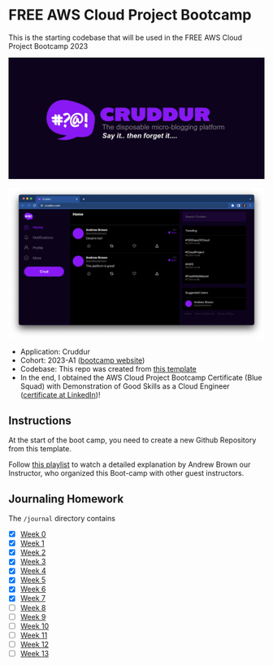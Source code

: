 # FREE AWS Cloud Project Bootcamp

This is the starting codebase that will be used in the FREE AWS Cloud Project Bootcamp 2023

![Cruddur Graphic](_docs/assets/cruddur-banner.jpg)

![Cruddur Screenshot](_docs/assets/cruddur-screenshot.png)

- Application: Cruddur
- Cohort: 2023-A1 ([bootcamp website](https://aws.cloudprojectbootcamp.com/))
- Codebase: This repo was created from [this template](https://github.com/ExamProCo/aws-bootcamp-cruddur-2023)
- In the end, I obtained the AWS Cloud Project Bootcamp Certificate (Blue Squad) with Demonstration of Good Skills as a Cloud Engineer ([certificate at LinkedIn](https://www.linkedin.com/feed/update/urn:li:activity:7103450901075406848/))!
  

## Instructions

At the start of the boot camp, you need to create a new Github Repository from this template.

Follow [this playlist](https://www.youtube.com/playlist?list=PLBfufR7vyJJ7k25byhRXJldB5AiwgNnWv) to watch a detailed explanation by Andrew Brown our Instructor, who organized this Boot-camp with other guest instructors.

## Journaling Homework

The `/journal` directory contains

- [x] [Week 0](journal/week0.md)
- [x] [Week 1](journal/week1.md)
- [x] [Week 2](journal/week2.md)
- [x] [Week 3](journal/week3.md)
- [x] [Week 4](journal/week4.md)
- [x] [Week 5](journal/week5.md)
- [x] [Week 6](journal/week6.md)
- [x] [Week 7](journal/week7.md)
- [ ] [Week 8](journal/week8.md)
- [ ] [Week 9](journal/week9.md)
- [ ] [Week 10](journal/week10.md)
- [ ] [Week 11](journal/week11.md)
- [ ] [Week 12](journal/week12.md)
- [ ] [Week 13](journal/week13.md)

